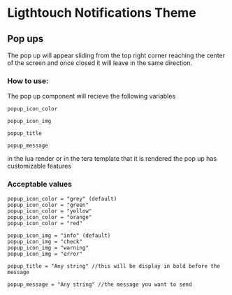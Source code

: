 # Ligthtouch Notifications Theme
## Pop ups
The pop up will appear sliding from the top right corner reaching the center of the screen and once closed it will leave in the same direction.

### How to use:

The pop up component will recieve the following variables

```
popup_icon_color

popup_icon_img

popup_title

popup_message
```
in the lua render or in the tera template that it is rendered
the pop up has customizable features

### Acceptable values
```
popup_icon_color = "grey" (default)
popup_icon_color = "green" 
popup_icon_color = "yellow" 
popup_icon_color = "orange" 
popup_icon_color = "red" 

popup_icon_img = "info" (default)
popup_icon_img = "check" 
popup_icon_img = "warning" 
popup_icon_img = "error" 

popup_title = "Any string" //this will be display in bold before the message

popup_message = "Any string" //the message you want to send

```
